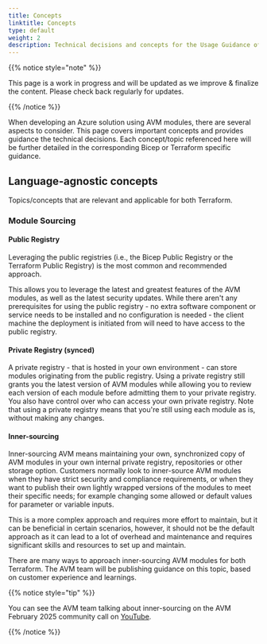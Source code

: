 ```yaml
---
title: Concepts
linktitle: Concepts
type: default
weight: 2
description: Technical decisions and concepts for the Usage Guidance of Azure Verified Modules (AVM)
---
```


{{% notice style="note" %}}

This page is a work in progress and will be updated as we improve & finalize the content. Please check back regularly for updates.

{{% /notice %}}

When developing an Azure solution using AVM modules, there are several aspects to consider. This page covers important concepts and provides guidance the technical decisions. Each concept/topic referenced here will be further detailed in the corresponding Bicep or Terraform specific guidance.

## Language-agnostic concepts

Topics/concepts that are relevant and applicable for both Terraform.

### Module Sourcing

#### Public Registry

Leveraging the public registries (i.e., the Bicep Public Registry or the Terraform Public Registry) is the most common and recommended approach.

This allows you to leverage the latest and greatest features of the AVM modules, as well as the latest security updates. While there aren't any prerequisites for using the public registry - no extra software component or service needs to be installed and no configuration is needed - the client machine the deployment is initiated from will need to have access to the public registry.

#### Private Registry (synced)

A private registry - that is hosted in your own environment - can store modules originating from the public registry. Using a private registry still grants you the latest version of AVM modules while allowing you to review each version of each module before admitting them to your private registry. You also have control over who can access your own private registry. Note that using a private registry means that you're still using each module as is, without making any changes.

#### Inner-sourcing

Inner-sourcing AVM means maintaining your own, synchronized copy of AVM modules in your own internal private registry, repositories or other storage option. Customers normally look to inner-source AVM modules when they have strict security and compliance requirements, or when they want to publish their own lightly wrapped versions of the modules to meet their specific needs; for example changing some allowed or default values for parameter or variable inputs.

This is a more complex approach and requires more effort to maintain, but it can be beneficial in certain scenarios, however, it should not be the default approach as it can lead to a lot of overhead and maintenance and requires significant skills and resources to set up and maintain.

There are many ways to approach inner-sourcing AVM modules for both Terraform. The AVM team will be publishing guidance on this topic, based on customer experience and learnings.

{{% notice style="tip" %}}

You can see the AVM team talking about inner-sourcing on the AVM February 2025 community call on [YouTube](https://youtu.be/M2dJetgK2U8?si=R0QmasBUDM0Acs9L).

{{% /notice %}}


<!-- ## Bicep-specific concepts

### Orchestration options

To build and deploy an Azure solution (i.e., application/workload/accelerator/etc.) using AVM modules, you need to decide what technique you'd like leverage to orchestrate your deployments. The choice of orchestration method will depend on your specific requirements and the complexity of your deployment.

Generally speaking, there are two main orchestration options:

- Template orchestration - using a **solution template** to reference AVM modules
- Pipeline orchestration - using a **solution workflow** with multiple steps in a CI/CD pipeline to reference AVM modules (one module per step)

#### Template orchestration

Template orchestration references individual AVM modules from a "solution template" ("main" template) while using the capabilities of this template to pass parameters and orchestrate the deployment of each individual module. By default, deployments are run in parallel by the Azure Resource Manager, while accounting for all dependencies defined. When using this approach in a DevOps environment, the deployment CI/CD pipeline only needs a single deployment job.

This is the most common approach and is recommended for most scenarios. It allows you to define your entire solution in a single template, which can be easily versioned and reused. Template orchestration is typically used for mid-size deployments or when you want to deploy a single solution.

Note: in an enterprise environment, template orchestrated deployments should be performed from CI/CD pipelines.

![TemplateOrchestration]({{% siteparam base %}}/images/usage/concepts/templateOrchestration.png?height=300px "Template Orchestration")

##### Advantages of template orchestration

- The deployment of resources in parallel is handled by Azure which means it is generally faster
- Passing information in between resource deployments is handled inside a single deployment
- The pipeline remains relatively simple as most complexity is handled by the resource template

##### Disadvantages of template orchestration

- As per Azure [template limits](https://learn.microsoft.com/en-us/azure/azure-resource-manager/management/azure-subscription-service-limits#template-limits), the compiled (i.e., ARM/JSON) resource template file size may not exceed 4 MB in size. This limitation is more likely to be encountered in a template orchestrated approach, in case of a more complex solution, leveraging many AVM modules. Note: this limitation doesn't apply to Terraform.
- As per Azure [template limits](https://learn.microsoft.com/en-us/azure/azure-resource-manager/management/azure-subscription-service-limits#template-limits), it is not possible to perform more than 800 deployments using a single template. This limitation is more likely to be encountered in a template orchestrated approach, in case of a more complex solution, leveraging many AVM modules. Note: this limitation doesn't apply to Terraform.
- Some application and data layer configurations cannot be done through template orchestration without workarounds, e.g., uploading files, creating Entra ID (AAD) objects, etc.. Note: some of these limitations don't apply to Terraform.
- The deploying context (user or service principal) must have permissions of all resource deployments that are defined in the solution template.

#### Pipeline orchestration

Pipeline orchestration allows you to "solution workflow" that uses platform specific pipeline capabilities (e.g., GitHub workflows, Azure DevOps pipelines) to provision individual modules, where each job deploys one module. By defining dependencies in between jobs you can make sure your resources are deployed in order. Parallelization is achieved by using a pool of pipeline agents (runners) that run the jobs, while accounting for all dependencies defined.

This approach is more complex and is typically used for larger deployments. Pipeline orchestration allows you to define your entire deployment process in a single pipeline, with more granularity and control (approvals and RBAC).

![PipelineOrchestration]({{% siteparam base %}}/images/usage/concepts/pipelineOrchestration.png?height=400px "Pipeline Orchestration")

##### Advantages of pipeline orchestration

- The deployment of an individual resource is very simple
- Most CI/CD systems provide you with a visual representation of the deployment flow
- If a deployment fails, you can re-run it independently
- Splitting your solution workflow into individual jobs makes the solution easier to troubleshoot
- Different deployment jobs can use different principals, resulting in a more granular permission model

##### Disadvantages of pipeline orchestration

- Each deployment needs its own job, and therefore, its own agent. As a consequence, parallel resource deployments require multiple agents.
- Passing information from one deployment to another requires passing information from one agent to another.
- As each agent job has to start up and check out the code first, it generally runs slower than native, template-orchestrated deployments.

Note: pipeline orchestrated deployments are not to be confused with the inner workings of CI/CD pipelines. -->
<!--
---

## DevOps and Workflow

### Automated Testing (pre-flight tests, what-if; post-deployment tests)

### Multi-environment configurations (dev/test/prod)

### Multi-environment governance

### Integrated Security and Code scanning

---

## Technology and Tooling

### Bicep

#### Traditional deployments vs. Deployment Stacks

#### Referencing template specs

In the inner-sourcing scenario, you can leverage Template specs as an alternative to setting up your own private registry. A [Template Spec](https://learn.microsoft.com/en-us/azure/azure-resource-manager/templates/template-specs?tabs=azure-powershell) is an Azure resource with the purpose of storing & referencing Azure Resource Manager (ARM) templates. When publishing terraform modules as Template Specs, the module is compiled - and the resulting ARM template is uploaded as a Template Spec resource version to a Resource Group of your choice. As Bicep supports the Template-Specs as linked templates, this approach enables you to fully utilize Azure's parallel deployment capabilities. Even though the published resource is an ARM template, you can reference it in you Bicep template as a remote module like it would be native Bicep.

#### Azure Deployment Environments (and integration)

### Terraform

#### Deployment / Service Catalog

#### Terraform Enterprise/Terraform Cloud/Terraform Workspaces -->
